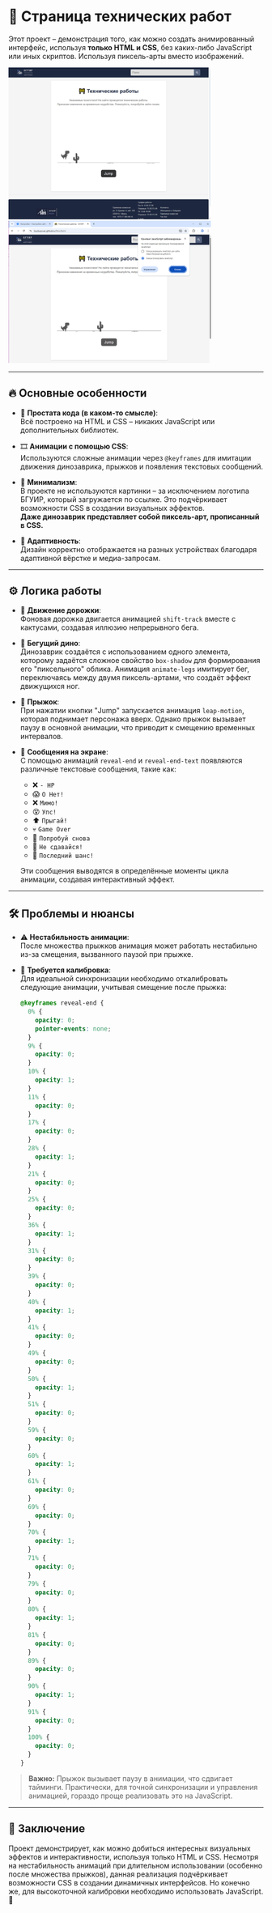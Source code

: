 # 🚧 Страница технических работ

Этот проект – демонстрация того, как можно создать анимированный интерфейс, используя **только HTML и CSS**, без каких-либо JavaScript или иных скриптов. Используя пиксель-арты вместо изображений.

<a href="https://boykopovar.github.io/DinoTech">
    <img src="./demo.png" alt="Демонстрация работы" width="400">
</a>
<a href="https://boykopovar.github.io/DinoTech">
    <img src="./demo_no-js.png" alt="JS Выключен" width="400">
</a>

---

## 🔥 Основные особенности

- 🧹 **Простата кода (в каком-то смысле)**:  
  Всё построено на HTML и CSS – никаких JavaScript или дополнительных библиотек.

- 🎞 **Анимации с помощью CSS**:  
  Используются сложные анимации через `@keyframes` для имитации движения динозаврика, прыжков и появления текстовых сообщений.

- 🎨 **Минимализм**:  
  В проекте не используются картинки – за исключением логотипа БГУИР, который загружается по ссылке. Это подчёркивает возможности CSS в создании визуальных эффектов.  
  **Даже динозаврик представляет собой пиксель-арт, прописанный в CSS.**

- 📱 **Адаптивность**:  
  Дизайн корректно отображается на разных устройствах благодаря адаптивной вёрстке и медиа-запросам.

---

## ⚙ Логика работы

- 🏃 **Движение дорожки**:  
  Фоновая дорожка двигается анимацией `shift-track` вместе с кактусами, создавая иллюзию непрерывного бега.

- 🦖 **Бегущий дино**:  
  Динозаврик создаётся с использованием одного элемента, которому задаётся сложное свойство `box-shadow` для формирования его "пиксельного" облика. Анимация `animate-legs` имитирует бег, переключаясь между двумя пиксель-артами, что создаёт эффект движущихся ног.

- 🚀 **Прыжок**:  
  При нажатии кнопки "Jump" запускается анимация `leap-motion`, которая поднимает персонажа вверх. Однако прыжок вызывает паузу в основной анимации, что приводит к смещению временных интервалов.

- 💬 **Сообщения на экране**:  
  С помощью анимаций `reveal-end` и `reveal-end-text` появляются различные текстовые сообщения, такие как:

  - ❌ `- HP`
  - 😱 `О Нет!`
  - ❌ `Мимо!`
  - 😵 `Упс!`
  - ⬆ `Прыгай!`
  - 💀 `Game Over`
  - 🔄 `Попробуй снова`
  - 💪 `Не сдавайся!`
  - 🚨 `Последний шанс!`

  Эти сообщения выводятся в определённые моменты цикла анимации, создавая интерактивный эффект.

---

## 🛠 Проблемы и нюансы

- ⚠ **Нестабильность анимации**:  
  После множества прыжков анимация может работать нестабильно из-за смещения, вызванного паузой при прыжке.

- 🎯 **Требуется калибровка**:  
  Для идеальной синхронизации необходимо откалибровать следующие анимации, учитывая смещение после прыжка:

  ```css
  @keyframes reveal-end {
    0% {
      opacity: 0;
      pointer-events: none;
    }
    9% {
      opacity: 0;
    }
    10% {
      opacity: 1;
    }
    11% {
      opacity: 0;
    }
    17% {
      opacity: 0;
    }
    28% {
      opacity: 1;
    }
    21% {
      opacity: 0;
    }
    25% {
      opacity: 0;
    }
    36% {
      opacity: 1;
    }
    31% {
      opacity: 0;
    }
    39% {
      opacity: 0;
    }
    40% {
      opacity: 1;
    }
    41% {
      opacity: 0;
    }
    49% {
      opacity: 0;
    }
    50% {
      opacity: 1;
    }
    51% {
      opacity: 0;
    }
    59% {
      opacity: 0;
    }
    60% {
      opacity: 1;
    }
    61% {
      opacity: 0;
    }
    69% {
      opacity: 0;
    }
    70% {
      opacity: 1;
    }
    71% {
      opacity: 0;
    }
    79% {
      opacity: 0;
    }
    80% {
      opacity: 1;
    }
    81% {
      opacity: 0;
    }
    89% {
      opacity: 0;
    }
    90% {
      opacity: 1;
    }
    91% {
      opacity: 0;
    }
    100% {
      opacity: 0;
    }
  }
  ```

> **Важно:** Прыжок вызывает паузу в анимации, что сдвигает тайминги. Практически, для точной синхронизации и управления анимацией, гораздо проще реализовать это на JavaScript.

---

## 🎯 Заключение

Проект демонстрирует, как можно добиться интересных визуальных эффектов и интерактивности, используя только HTML и CSS. Несмотря на нестабильность анимаций при длительном использовании (особенно после множества прыжков), данная реализация подчёркивает возможности CSS в создании динамичных интерфейсов. Но конечно же, для высокоточной калибровки необходимо использовать JavaScript. 🚀
